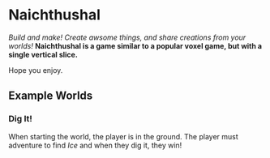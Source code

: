 # Naichthushal
*Build and make! Create awsome things, and share creations from your worlds!*
**Naichthushal is a game similar to a popular voxel game, but with a single vertical slice.**

Hope you enjoy.

## Example Worlds
### Dig It!
When starting the world, the player is in the ground. The player must adventure to find *Ice* and when they dig it, they win!

